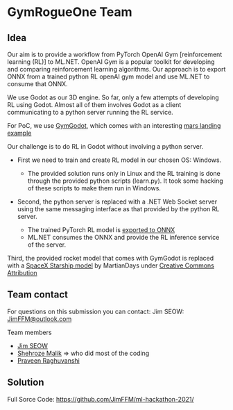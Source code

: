 # GymRogueOne Team

## Idea
Our aim is to provide a workflow from PyTorch OpenAI Gym [reinforcement learning (RL)] to ML.NET. OpenAI Gym is a popular toolkit for developing and comparing reinforcement learning algorithms. Our approach is to export ONNX from a trained python RL openAI gym model and use ML.NET  to consume that ONNX.

We use Godot as our 3D engine. So far, only a few attempts of developing RL using Godot. Almost all of them involves Godot as a client communicating to a python server running the RL service.

For PoC, we use [GymGodot](https://github.com/HugoTini/GymGodot), which comes with an interesting [mars landing example](https://github.com/HugoTini/GymGodot/blob/main/gym-godot/examples/mars_lander/mars_lander.md)

Our challenge is to do RL in Godot without involving a python server.

- First we need to train and create RL model in our chosen OS: Windows.

  - The provided solution runs only in Linux and the RL training is done through the provided python scripts (learn.py). It took some hacking of these scripts to make them run in Windows.

- Second, the python server is replaced with a .NET Web Socket server using the same messaging interface as that provided by the python RL server.

   - The trained PyTorch RL model is [exported to ONNX](https://stable-baselines3.readthedocs.io/en/master/guide/export.html)
   - ML.NET  consumes the ONNX and provide the RL inference service of the server.
   
Third, the provided rocket model that comes with GymGodot is replaced with a [SpaceX Starship model]((https://skfb.ly/6QWPo)) by MartianDays under [Creative Commons Attribution]((http://creativecommons.org/licenses/by/4.0/).)

## Team contact
For questions on this submission you can contact: Jim SEOW: JimFFM@outlook.com

Team members
- [Jim SEOW](github.com/JimFFM)
- [Shehroze Malik](github.com/shehrozeee) => who did most of the coding
- [Praveen Raghuvanshi](github.com/praveenraghuvanshi)

## Solution

Full Sorce Code: https://github.com/JimFFM/ml-hackathon-2021/
